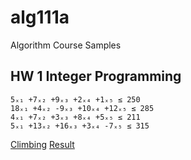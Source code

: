 # alg111a
Algorithm Course Samples
## HW 1 Integer Programming
```
5ₓ₁ +7ₓ₂ +9ₓ₃ +2ₓ₄ +1ₓ₅ ≤ 250
18ₓ₁ +4ₓ₂ -9ₓ₃ +10ₓ₄ +12ₓ₅ ≤ 285
4ₓ₁ +7ₓ₂ +3ₓ₃ +8ₓ₄ +5ₓ₅ ≤ 211
5ₓ₁ +13ₓ₂ +16ₓ₃ +3ₓ₄ -7ₓ₅ ≤ 315
```
[Climbing](https://github.com/cyncyn23/alg111a/tree/main/hw/integer.py)
[Result](https://github.com/cyncyn23/alg111a/tree/main/hw/integer.jpg)
